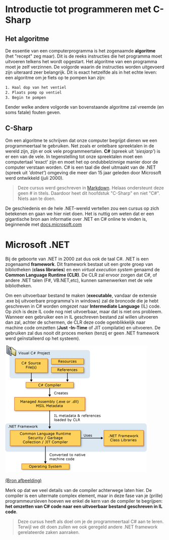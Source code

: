 # Introductie tot programmeren met C-Sharp

## Het algoritme

De essentie van een computerprogramma is het zogenaamde **algoritme** (het "recept" zeg maar). Dit is de reeks instructies die het programma moet uitvoeren telkens het wordt opgestart.
Het algoritme van een programma moet je zelf verzinnen. De volgorde waarin de instructies worden uitgevoerd zijn uiteraard zeer belangrijk. Dit is exact hetzelfde als in het echte leven: een algoritme om je fiets op te pompen kan zijn:

```text
1. Haal dop van het ventiel
2. Plaats pomp op ventiel
3. Begin te pompen
```

Eender welke andere volgorde van bovenstaande algoritme zal vreemde (en soms fatale) fouten geven.

## C-Sharp

Om een algoritme te schrijven dat onze computer begrijpt dienen we een programmeertaal te gebruiken. Net zoals er ontelbare spreektalen in de wereld zijn, zijn er ook vele programmeertalen. **C#** (spreek uit *'siesjarp'*) is er een van de vele. In tegenstelling tot onze spreektalen moet een computertaal 'exact' zijn en moet het op ondubbelzinnige manier door de computer verstaan worden. C# is een taal die deel uitmaakt van de .NET (spreek uit  *'dotnet'*) omgeving die meer dan 15 jaar geleden door Microsoft werd ontwikkeld (juli 2000).

> Deze cursus werd geschreven in [Markdown](https://en.wikipedia.org/wiki/Markdown). Helaas ondersteunt deze geen # in titels. Daardoor heet dit hoofdstuk "C-Sharp" en niet "C#". Niets aan te doen.

De geschiedenis en de hele .NET-wereld vertellen zou een cursus op zich betekenen en gaan we hier niet doen. Het is nuttig om weten dat er een gigantische bron aan informatie over .NET en C# online te vinden is, beginnende met [docs.microsoft.com](https://docs.microsoft.com/en-us/dotnet/csharp/getting-started/)

# Microsoft .NET

Bij de geboorte van .NET in 2000 zat dus ook de taal C#. .NET is een zogenaamd **framework**. Dit framework bestaat uit een grote groep van bibliotheken (**class libraries**) en een *virtual execution system* genaamd de **Common Language Runtime (CLR)**. De CLR zal ervoor zorgen dat C#, of andere .NET talen (F#, VB.NET,etc), kunnen samenwerken met de vele bibliotheken.

Om een uitvoerbaar bestand te maken (**executable**, vandaar de extensie .exe bij uitvoerbare programma's in windows)
 zal de broncode die je hebt geschreven in C# worden omgezet naar **Intermediate Language** (IL) code. Op zich is deze IL code nog niet uitvoerbaar, maar dat is niet ons probleem. Wanneer een gebruiker een in IL geschreven bestand zal willen uitvoeren dan zal, achter de schermen, de CLR deze code ogenblikkelijk naar machine code omzetten (**Just -In-Time** of JIT compilatie) en uitvoeren. De gebruiken zal dus nooit dit proces merken (tenzij er geen .NET framework werd  geïnstalleerd op het systeem).

 ![Compiler process](../assets/1_csharpbasics/compiler.png)

[(Bron afbeelding)](https://docs.microsoft.com/en-us/dotnet/csharp/getting-started/introduction-to-the-csharp-language-and-the-net-framework)

Merk op dat we veel details van de compiler achterwege laten hier. De compiler is een uitermate complex element, maar in deze fase van je (prille) programmeursleven hoeven we enkel de kern van de compiler te begrijpen: **het omzetten van C# code naar een uitvoerbaar bestand geschreven in IL code**.

> Deze cursus heeft als doel om je de programmeertaal C# aan te leren. Terwijl we dit doen zullen we ook geregeld andere .NET framework gerelateerde zaken aanraken.
